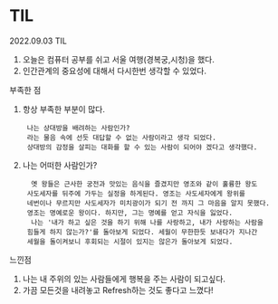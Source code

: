 # TIL

2022.09.03 TIL
1) 오늘은 컴퓨터 공부를 쉬고 서울 여행(경복궁,시청)을 했다. 
2) 인간관계의 중요성에 대해서 다시한번 생각할 수 있었다. 

부족한 점
1) 항상 부족한 부분이 많다. 

        나는 상대방을 배려하는 사람인가? 
        라는 물음 속에 선듯 대답할 수 없는 사람이라고 생각 되었다.
        상대방의 감정을 살피는 대화를 할 수 있는 사람이 되어야 겠다고 생각했다.
2) 나는 어떠한 사람인가?
 
      
         옛 왕들은 근사한 궁전과 맛있는 음식을 즐겼지만 영조와 같이 훌륭한 왕도
        사도세자를 뒤주에 가두는 실정을 하게된다. 영조는 사도세자에게 왕위를
        네번이나 무르지만 사도세자가 미치광이가 되기 전 까지 그 마음을 알지 못했다.
        영조는 명예로운 왕이다. 하지만, 그는 명예를 얻고 자식을 잃었다.
         나는 '내가 하고 싶은 것을 하기 위해 나를 사랑하고, 내가 사랑하는 사람을
        힘들게 하지 않는가?'를 돌아보게 되었다. 세월이 무한한듯 보내다가 지나간
        세월을 돌이켜보니 후회되는 시절이 있지는 않은가 돌아보게 되었다.

느낀점

1) 나는 내 주위의 있는 사람들에게 행복을 주는 사람이 되고싶다.
2) 가끔 모든것을 내려놓고 Refresh하는 것도 좋다고 느꼈다!